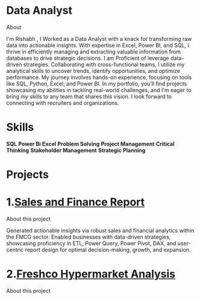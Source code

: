 # Data Analyst 

About

I'm Rishabh , I Worked as a Data Analyst with a knack for transforming raw data into actionable insights. With expertise in Excel, Power BI, and SQL, I thrive in efficiently managing and extracting valuable information from databases to drive strategic decisions. I am Proficient of leverage data-driven strategies. Collaborating with cross-functional teams, I utilize my analytical skills to uncover trends, identify opportunities, and optimize performance. My journey involves hands-on experience, focusing on tools like SQL, Python, Excel, and Power BI. In my portfolio, you'll find projects showcasing my abilities in tackling real-world challenges, and I'm eager to bring my skills to any team that shares this vision. I look forward to connecting with recruiters and organizations.

# Skills

**SQL**  **Power Bi**  **Excel** 
**Problem Solving**  **Project Management** 
**Critical Thinking**  **Stakeholder Management**  **Strategic Planning** 

# Projects

# 1.[Sales and Finance Report](https://github.com/iamrishabh01/Sales_And_Finance_Report)

About this project

Generated actionable insights via robust sales and financial analytics within the FMCG sector. Enabled businesses with data-driven strategies, showcasing proficiency in ETL, Power Query, Power Pivot, DAX, and user-centric report design for optimal decision-making, growth, and expansion.


# 2.[Freshco Hypermarket Analysis](https://github.com/iamrishabh01/-Freshco_Hypermarket_Analysis)

About this project



